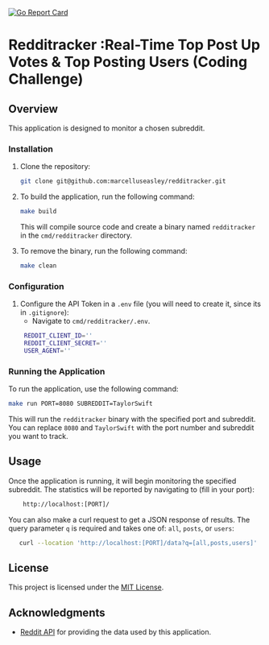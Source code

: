 [![Go Report Card](https://goreportcard.com/badge/github.com/marcelluseasley/redditracker)](https://goreportcard.com/report/github.com/marcelluseasley/redditracker)

# Redditracker :Real-Time Top Post Up Votes & Top Posting Users (Coding Challenge)

## Overview
This application is designed to monitor a chosen subreddit.

### Installation


1. Clone the repository:
   ```bash
   git clone git@github.com:marcelluseasley/redditracker.git
   ```
2. To build the application, run the following command:
   ```bash
   make build
   ```
   This will compile source code and create a binary named `redditracker` in the `cmd/redditracker` directory.



4. To remove the binary, run the following command:
   ```bash
   make clean
   ```

### Configuration

1. Configure the API Token in a `.env` file (you will need to create it, since its in `.gitignore`):
   - Navigate to `cmd/redditracker/.env`.
   ```bash
    REDDIT_CLIENT_ID=''
    REDDIT_CLIENT_SECRET=''
    USER_AGENT=''
   ```

### Running the Application
 To run the application, use the following command:
   ```bash
   make run PORT=8080 SUBREDDIT=TaylorSwift
   ```
   This will run the `redditracker` binary with the specified port and subreddit. You can replace `8080` and `TaylorSwift` with the port number and subreddit you want to track.

## Usage
Once the application is running, it will begin monitoring the specified subreddit. The statistics will be reported by navigating to (fill in your port):
```bash
    http://localhost:[PORT]/
```

You can also make a curl request to get a JSON response of results. The query parameter `q` is required and takes one of: `all`, `posts`, or `users`:
```bash
   curl --location 'http://localhost:[PORT]/data?q=[all,posts,users]'
```


## License
This project is licensed under the [MIT License](LICENSE).

## Acknowledgments
- [Reddit API](https://www.reddit.com/dev/api) for providing the data used by this application.
